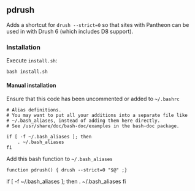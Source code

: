 pdrush
------

Adds a shortcut for `drush --strict=0` so that sites with Pantheon can be 
used in with Drush 6 (which includes D8 support).

### Installation
Execute `install.sh`:
```
bash install.sh
```

#### Manual installation
Ensure that this code has been uncommented or added to `~/.bashrc`
```
# Alias definitions.
# You may want to put all your additions into a separate file like
# ~/.bash_aliases, instead of adding them here directly.
# See /usr/share/doc/bash-doc/examples in the bash-doc package.

if [ -f ~/.bash_aliases ]; then
    . ~/.bash_aliases
fi
```

Add this bash function to `~/.bash_aliases`
```
function pdrush() { drush --strict=0 "$@" ;}
```



if [ -f ~/.bash_aliases ]; then
    . ~/.bash_aliases
fi
